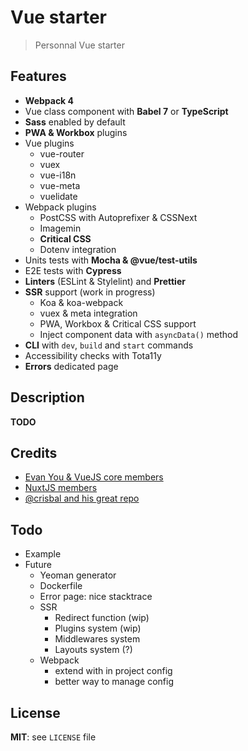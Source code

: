 # Vue starter

> Personnal Vue starter

## Features

* **Webpack 4**
* Vue class component with **Babel 7** or **TypeScript**
* **Sass** enabled by default
* **PWA & Workbox** plugins
* Vue plugins
  * vue-router
  * vuex
  * vue-i18n
  * vue-meta
  * vuelidate
* Webpack plugins
  * PostCSS with Autoprefixer & CSSNext
  * Imagemin
  * **Critical CSS**
  * Dotenv integration
* Units tests with **Mocha & @vue/test-utils**
* E2E tests with **Cypress**
* **Linters** (ESLint & Stylelint) and **Prettier**
* **SSR** support (work in progress)
  * Koa & koa-webpack
  * vuex & meta integration
  * PWA, Workbox & Critical CSS support
  * Inject component data with `asyncData()` method
* **CLI** with `dev`, `build` and `start` commands
* Accessibility checks with Tota11y
* **Errors** dedicated page

## Description

**TODO**

## Credits

* [Evan You & VueJS core members](https://vuejs.org/)
* [NuxtJS members](https://nuxtjs.org/)
* [@crisbal and his great repo](https://github.com/crisbal/vue-webpack-ssr-fully-featured)

## Todo

* Example
* Future
  * Yeoman generator
  * Dockerfile
  * Error page: nice stacktrace
  * SSR
    * Redirect function (wip)
    * Plugins system (wip)
    * Middlewares system
    * Layouts system (?)
  * Webpack
    * extend with in project config
    * better way to manage config

## License

**MIT**: see `LICENSE` file
